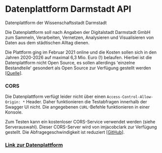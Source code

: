 # Datenplattform Darmstadt API

Datenplattform der Wissenschaftsstadt Darmstadt

  Die Datenplattform soll nach Angaben der Digitalstadt Darmstadt GmbH zum Sammeln, Verarbeiten, Vernetzen, Analysieren und Visualisieren von Daten aus dem städtischen Alltag dienen.


  Die Plattform ging im Februar 2021 online und die Kosten sollen sich in den Jahren 2020-2026 auf maximal 6,3 Mio. Euro (!) belaufen. Hierbei ist die Datenplattform nicht Open Source, es sollen allerdings 'einzelne Bestandteile' gesondert als Open Source zur Verfügung gestellt werden [[Quelle](https://www.digitalstadt-darmstadt.de/datenplattform-beteiligung/)].

 ### CORS

  Die Datenplattform verfügt leider nicht über einen `Access-Control-Allow-Origin: *` Header. Daher funktionieren die Testabfragen innerhalb der Swagger UI nicht. Die angegebenen `CURL`-Befehle funktionieren in einer Konsole.


  Zum Testen kann ein kostenloser CORS-Service verwendet werden (siehe Serverauswahl). Dieser CORS-Server wird von imjacobclark zur Verfügung gestellt. Die Abfragegeschwindigkeit ist reduziert [[GitHub](https://github.com/imjacobclark/cors-container)].

  ### [Link zur Datenplattform](https://datenplattform.darmstadt.de/#!/tiles/)





